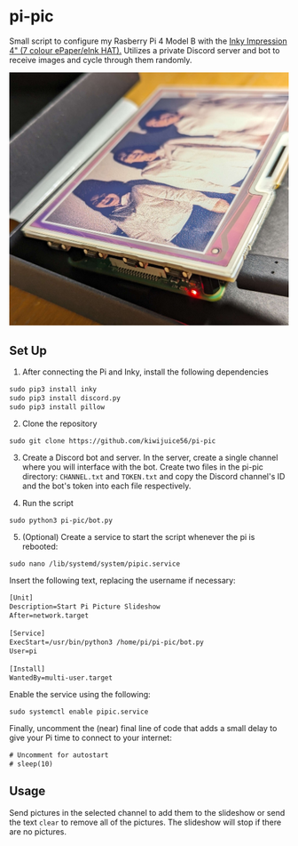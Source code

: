 # pi-pic
Small script to configure my Rasberry Pi 4 Model B with the [Inky Impression 4" (7 colour ePaper/eInk HAT).](https://shop.pimoroni.com/products/inky-impression-4?variant=39599238807635) Utilizes a private Discord server and bot to receive images and cycle through them randomly.

![Example image](example.jpeg "Example")

## Set Up 
1) After connecting the Pi and Inky, install the following dependencies
```
sudo pip3 install inky
sudo pip3 install discord.py
sudo pip3 install pillow
```

2) Clone the repository 
```
sudo git clone https://github.com/kiwijuice56/pi-pic
```

3) Create a Discord bot and server. In the server, create a single channel where you will interface with the bot. Create two files in the pi-pic directory: `CHANNEL.txt` and `TOKEN.txt` and copy the Discord channel's ID and the bot's token into each file respectively.

4) Run the script
```
sudo python3 pi-pic/bot.py
```

5) (Optional) Create a service to start the script whenever the pi is rebooted:
```
sudo nano /lib/systemd/system/pipic.service
```
Insert the following text, replacing the username if necessary:
```
[Unit]
Description=Start Pi Picture Slideshow
After=network.target

[Service]
ExecStart=/usr/bin/python3 /home/pi/pi-pic/bot.py
User=pi

[Install]
WantedBy=multi-user.target
```
Enable the service using the following:
```
sudo systemctl enable pipic.service
```
Finally, uncomment the (near) final line of code that adds a small delay to give your Pi time to connect to your internet:
```
# Uncomment for autostart
# sleep(10)
```

## Usage
Send pictures in the selected channel to add them to the slideshow or send the text `clear` to remove all of the pictures. The slideshow will stop if there are no pictures.